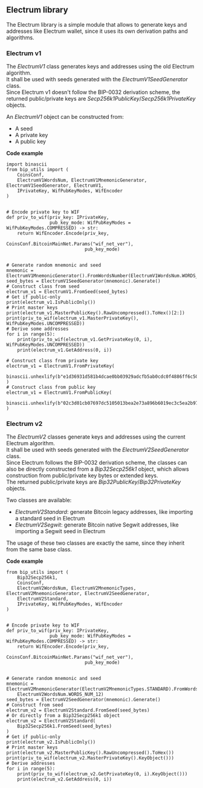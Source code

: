 ## Electrum library

The Electrum library is a simple module that allows to generate keys and addresses like Electrum wallet, since it uses
its own derivation paths and algorithms.

### Electrum v1

The *ElectrumV1* class generates keys and addresses using the old Electrum algorithm.\
It shall be used with seeds generated with the *ElectrumV1SeedGenerator* class.\
Since Electrum v1 doesn't follow the BIP-0032 derivation scheme, the returned public/private keys are 
*Secp256k1PublicKey*/*Secp256k1PrivateKey* objects.

An *ElectrumV1* object can be constructed from:
- A seed
- A private key
- A public key

**Code example**

    import binascii
    from bip_utils import (
        CoinsConf,
        ElectrumV1WordsNum, ElectrumV1MnemonicGenerator, ElectrumV1SeedGenerator, ElectrumV1,
        IPrivateKey, WifPubKeyModes, WifEncoder
    )


    # Encode private key to WIF
    def priv_to_wif(priv_key: IPrivateKey,
                    pub_key_mode: WifPubKeyModes = WifPubKeyModes.COMPRESSED) -> str:
        return WifEncoder.Encode(priv_key,
                                 CoinsConf.BitcoinMainNet.Params("wif_net_ver"),
                                 pub_key_mode)


    # Generate random mnemonic and seed
    mnemonic = ElectrumV1MnemonicGenerator().FromWordsNumber(ElectrumV1WordsNum.WORDS_NUM_12)
    seed_bytes = ElectrumV1SeedGenerator(mnemonic).Generate()
    # Construct class from seed
    electrum_v1 = ElectrumV1.FromSeed(seed_bytes)
    # Get if public-only
    print(electrum_v1.IsPublicOnly())
    # Print master keys
    print(electrum_v1.MasterPublicKey().RawUncompressed().ToHex()[2:])
    print(priv_to_wif(electrum_v1.MasterPrivateKey(), WifPubKeyModes.UNCOMPRESSED))
    # Derive some addresses
    for i in range(5):
        print(priv_to_wif(electrum_v1.GetPrivateKey(0, i), WifPubKeyModes.UNCOMPRESSED))
        print(electrum_v1.GetAddress(0, i))

    # Construct class from private key
    electrum_v1 = ElectrumV1.FromPrivateKey(
        binascii.unhexlify(b"e1d36931d581b4dcae0bb03929adcfb5ab0cdc0f4886ff6c5098591636ace214")
    )
    # Construct class from public key
    electrum_v1 = ElectrumV1.FromPublicKey(
        binascii.unhexlify(b"02c3d01cb07697dc5105013bea2e73a896b6019ec3c5ea2b97dba14ae4456439f4")
    )

### Electrum v2

The *ElectrumV2* classes generate keys and addresses using the current Electrum algorithm.\
It shall be used with seeds generated with the *ElectrumV2SeedGenerator* class.\
Since Electrum follows the BIP-0032 derivation scheme, the classes can also be directly constructed from a *Bip32Secp256k1* object,
which allows construction from public/private key bytes or extended keys.\
The returned public/private keys are *Bip32PublicKey*/*Bip32PrivateKey* objects.

Two classes are available:
- *ElectrumV2Standard*: generate Bitcoin legacy addresses, like importing a standard seed in Electrum
- *ElectrumV2Segwit*: generate Bitcoin native Segwit addresses, like importing a Segwit seed in Electrum

The usage of these two classes are exactly the same, since they inherit from the same base class.

**Code example**

    from bip_utils import (
        Bip32Secp256k1,
        CoinsConf,
        ElectrumV2WordsNum, ElectrumV2MnemonicTypes, ElectrumV2MnemonicGenerator, ElectrumV2SeedGenerator,
        ElectrumV2Standard,
        IPrivateKey, WifPubKeyModes, WifEncoder
    )


    # Encode private key to WIF
    def priv_to_wif(priv_key: IPrivateKey,
                    pub_key_mode: WifPubKeyModes = WifPubKeyModes.COMPRESSED) -> str:
        return WifEncoder.Encode(priv_key,
                                 CoinsConf.BitcoinMainNet.Params("wif_net_ver"),
                                 pub_key_mode)


    # Generate random mnemonic and seed
    mnemonic = ElectrumV2MnemonicGenerator(ElectrumV2MnemonicTypes.STANDARD).FromWordsNumber(
        ElectrumV2WordsNum.WORDS_NUM_12)
    seed_bytes = ElectrumV2SeedGenerator(mnemonic).Generate()
    # Construct from seed
    electrum_v2 = ElectrumV2Standard.FromSeed(seed_bytes)
    # Or directly from a Bip32Secp256k1 object
    electrum_v2 = ElectrumV2Standard(
        Bip32Secp256k1.FromSeed(seed_bytes)
    )
    # Get if public-only
    print(electrum_v2.IsPublicOnly())
    # Print master keys
    print(electrum_v2.MasterPublicKey().RawUncompressed().ToHex())
    print(priv_to_wif(electrum_v2.MasterPrivateKey().KeyObject()))
    # Derive addresses
    for i in range(5):
        print(priv_to_wif(electrum_v2.GetPrivateKey(0, i).KeyObject()))
        print(electrum_v2.GetAddress(0, i))
